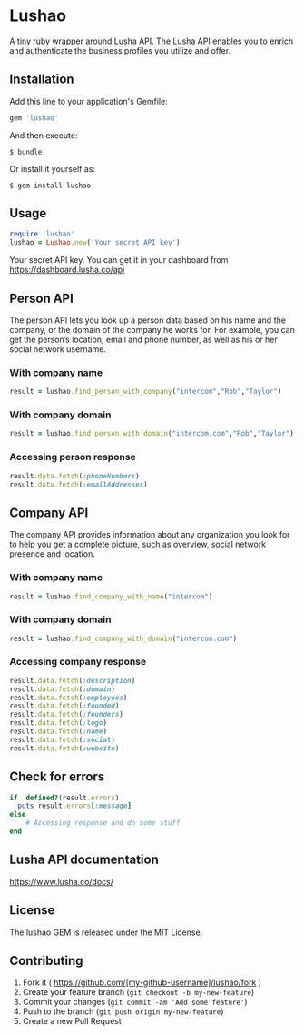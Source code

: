 # Lushao

A tiny ruby wrapper around Lusha API. The Lusha API enables you to enrich and authenticate the business profiles you utilize and offer.


## Installation

Add this line to your application's Gemfile:

```ruby
gem 'lushao'
```

And then execute:

    $ bundle

Or install it yourself as:

    $ gem install lushao

## Usage

```ruby
require 'lushao'
lushao = Lushao.new('Your secret API key')

```
Your secret API key. You can get it in your dashboard from https://dashboard.lusha.co/api

## Person API
The person API lets you look up a person data based on his name and the company, or the domain of the company he works for. For example, you can get the person’s location, email and phone number, as well as his or her social network username.

### With company name
```ruby
result = lushao.find_person_with_company("intercom","Rob","Taylor")
```
### With company domain
```ruby
result = lushao.find_person_with_domain("intercom.com","Rob","Taylor")
```

### Accessing person response
```ruby
result.data.fetch(:phoneNumbers)
result.data.fetch(:emailAddresses)
```


## Company API
The company API provides information about any organization you look for to help you get a complete picture, such as overview, social network presence and location.

### With company name
```ruby
result = lushao.find_company_with_name("intercom")
```
### With company domain
```ruby
result = lushao.find_company_with_domain("intercom.com")
```

### Accessing company response
```ruby
result.data.fetch(:description)
result.data.fetch(:domain)
result.data.fetch(:employees)
result.data.fetch(:founded)
result.data.fetch(:founders)
result.data.fetch(:logo)
result.data.fetch(:name)
result.data.fetch(:social)
result.data.fetch(:website)
```

## Check for errors
```ruby
if  defined?(result.errors)
  puts result.errors[:message]
else
    # Accessing response and do some stuff
end
```


## Lusha API documentation
https://www.lusha.co/docs/

## License
The lushao GEM is released under the MIT License.


## Contributing
1. Fork it ( https://github.com/[my-github-username]/lushao/fork )
2. Create your feature branch (`git checkout -b my-new-feature`)
3. Commit your changes (`git commit -am 'Add some feature'`)
4. Push to the branch (`git push origin my-new-feature`)
5. Create a new Pull Request
